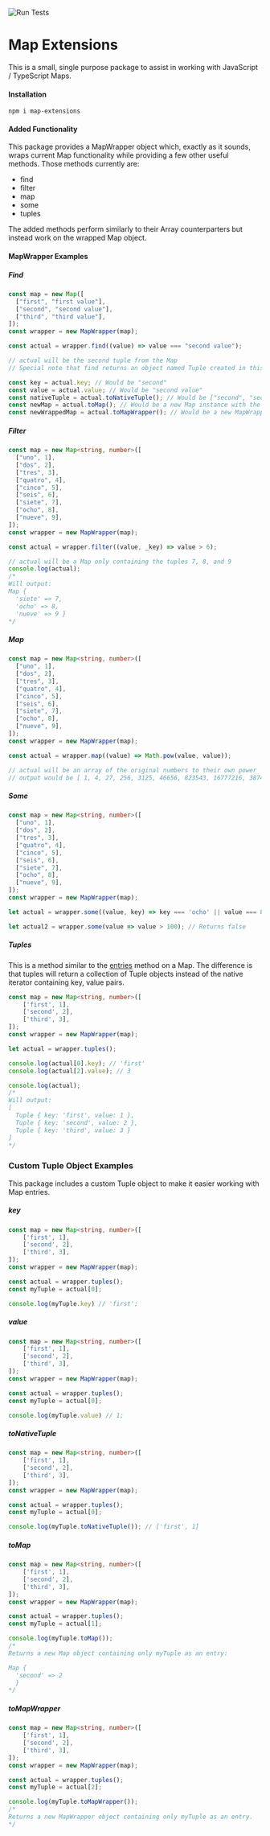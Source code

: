 ![Run Tests](https://github.com/cerealean/map-extensions/workflows/Run%20Tests/badge.svg?branch=master)

# Map Extensions

This is a small, single purpose package to assist in working with JavaScript / TypeScript Maps.

#### Installation

`npm i map-extensions`

#### Added Functionality

This package provides a MapWrapper object which, exactly as it sounds, wraps current Map functionality while providing a few other useful methods. Those methods currently are:

- find
- filter
- map
- some
- tuples

The added methods perform similarly to their Array counterparters but instead work on the wrapped Map object.

#### MapWrapper Examples

##### Find

```typescript
const map = new Map([
  ["first", "first value"],
  ["second", "second value"],
  ["third", "third value"],
]);
const wrapper = new MapWrapper(map);

const actual = wrapper.find((value) => value === "second value");

// actual will be the second tuple from the Map
// Special note that find returns an object named Tuple created in this package. It is a wrapper for the native tuple to make its use more clear.

const key = actual.key; // Would be "second"
const value = actual.value; // Would be "second value"
const nativeTuple = actual.toNativeTuple(); // Would be ["second", "second value"]
const newMap = actual.toMap(); // Would be a new Map instance with the tuple included within it
const newWrappedMap = actual.toMapWrapper(); // Would be a new MapWrapper instance with the tuple included within it
```

##### Filter

```typescript
const map = new Map<string, number>([
  ["uno", 1],
  ["dos", 2],
  ["tres", 3],
  ["quatro", 4],
  ["cinco", 5],
  ["seis", 6],
  ["siete", 7],
  ["ocho", 8],
  ["nueve", 9],
]);
const wrapper = new MapWrapper(map);

const actual = wrapper.filter((value, _key) => value > 6);

// actual will be a Map only containing the tuples 7, 8, and 9
console.log(actual);
/*
Will output:
Map {
  'siete' => 7,
  'ocho' => 8,
  'nueve' => 9 }
*/
```

##### Map

```typescript
const map = new Map<string, number>([
  ["uno", 1],
  ["dos", 2],
  ["tres", 3],
  ["quatro", 4],
  ["cinco", 5],
  ["seis", 6],
  ["siete", 7],
  ["ocho", 8],
  ["nueve", 9],
]);
const wrapper = new MapWrapper(map);

const actual = wrapper.map((value) => Math.pow(value, value));

// actual will be an array of the original numbers to their own power
// output would be [ 1, 4, 27, 256, 3125, 46656, 823543, 16777216, 387420489 ]
```
##### Some

```typescript
const map = new Map<string, number>([
  ["uno", 1],
  ["dos", 2],
  ["tres", 3],
  ["quatro", 4],
  ["cinco", 5],
  ["seis", 6],
  ["siete", 7],
  ["ocho", 8],
  ["nueve", 9],
]);
const wrapper = new MapWrapper(map);

let actual = wrapper.some((value, key) => key === 'ocho' || value === 8); // Returns true

let actual2 = wrapper.some(value => value > 100); // Returns false
```
##### Tuples

This is a method similar to the [entries](https://developer.mozilla.org/en-US/docs/Web/JavaScript/Reference/Global_Objects/Map/entries) method on a Map. The difference is that tuples will return a collection of Tuple objects instead of the native iterator containing key, value pairs.

```typescript
const map = new Map<string, number>([
    ['first', 1],
    ['second', 2],
    ['third', 3],
]);
const wrapper = new MapWrapper(map);

let actual = wrapper.tuples();

console.log(actual[0].key); // 'first'
console.log(actual[2].value); // 3

console.log(actual);
/*
Will output:
[
  Tuple { key: 'first', value: 1 },
  Tuple { key: 'second', value: 2 },
  Tuple { key: 'third', value: 3 }
]
*/
```

### Custom Tuple Object Examples

This package includes a custom Tuple object to make it easier working with Map entries.

##### key

```typescript
const map = new Map<string, number>([
    ['first', 1],
    ['second', 2],
    ['third', 3],
]);
const wrapper = new MapWrapper(map);

const actual = wrapper.tuples();
const myTuple = actual[0];

console.log(myTuple.key) // 'first';
```

##### value

```typescript
const map = new Map<string, number>([
    ['first', 1],
    ['second', 2],
    ['third', 3],
]);
const wrapper = new MapWrapper(map);

const actual = wrapper.tuples();
const myTuple = actual[0];

console.log(myTuple.value) // 1;
```

##### toNativeTuple

```typescript
const map = new Map<string, number>([
    ['first', 1],
    ['second', 2],
    ['third', 3],
]);
const wrapper = new MapWrapper(map);

const actual = wrapper.tuples();
const myTuple = actual[0];

console.log(myTuple.toNativeTuple()); // ['first', 1]
```
##### toMap

```typescript
const map = new Map<string, number>([
    ['first', 1],
    ['second', 2],
    ['third', 3],
]);
const wrapper = new MapWrapper(map);

const actual = wrapper.tuples();
const myTuple = actual[1];

console.log(myTuple.toMap()); 
/*
Returns a new Map object containing only myTuple as an entry:

Map {
  'second' => 2
  }
*/
```
##### toMapWrapper

```typescript
const map = new Map<string, number>([
    ['first', 1],
    ['second', 2],
    ['third', 3],
]);
const wrapper = new MapWrapper(map);

const actual = wrapper.tuples();
const myTuple = actual[2];

console.log(myTuple.toMapWrapper()); 
/*
Returns a new MapWrapper object containing only myTuple as an entry.
*/
```